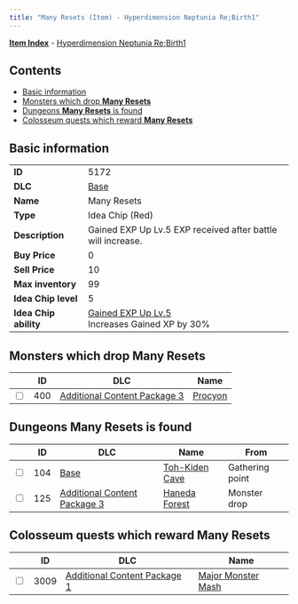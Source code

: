 ```yaml
---
title: "Many Resets (Item) - Hyperdimension Neptunia Re;Birth1"
---
```


[**Item Index**](/neptunia/rb1/item/index.html) - [Hyperdimension Neptunia Re;Birth1](/neptunia/rb1)

## Contents

- [Basic information](#basic-information)
- [Monsters which drop **Many Resets**](#monsters-which-drop-many-resets)
- [Dungeons **Many Resets** is found](#dungeons-many-resets-is-found)
- [Colosseum quests which reward **Many Resets**](#colosseum-quests-which-reward-many-resets)

## Basic information

|   |   |
| -- | -- |
| **ID** | 5172 |
| **DLC** | [Base](/neptunia/rb1/dlc/1-base.html) |
| **Name** | Many Resets |
| **Type** | Idea Chip (Red) |
| **Description** | Gained EXP Up Lv.5 EXP received after battle will increase. |
| **Buy Price** | 0 |
| **Sell Price** | 10 |
| **Max inventory** | 99 |
| **Idea Chip level** | 5 |
| **Idea Chip ability** | [Gained EXP Up Lv.5](/neptunia/rb1/avatar/1-9671-gained-exp-up-lv-5.html)<br />Increases Gained XP by 30% |


## Monsters which drop **Many Resets**

|    | ID | DLC | Name |
| -- | -- | --- | ---- |
| <input type="checkbox" id="rb1-monster-12-400" class="trackbox" /> | 400 | [Additional Content Package 3](/neptunia/rb1/dlc/12-pack3.html) | [Procyon](/neptunia/rb1/monster/12-400-procyon.html) |


## Dungeons **Many Resets** is found

|    | ID | DLC | Name | From |
| -- | -- | --- | ---- | ---- |
| <input type="checkbox" id="rb1-dungeon-1-104" class="trackbox" /> | 104 | [Base](/neptunia/rb1/dlc/1-base.html) | [Toh-Kiden Cave](/neptunia/rb1/dungeon/1-104-toh-kiden-cave.html) | Gathering point |
| <input type="checkbox" id="rb1-dungeon-12-125" class="trackbox" /> | 125 | [Additional Content Package 3](/neptunia/rb1/dlc/12-pack3.html) | [Haneda Forest](/neptunia/rb1/dungeon/12-125-haneda-forest.html) | Monster drop |


## Colosseum quests which reward **Many Resets**

|    | ID | DLC | Name |
| -- | -- | --- | ---- |
| <input type="checkbox" id="rb1-colosseum-10-3009" class="trackbox" /> | 3009 | [Additional Content Package 1](/neptunia/rb1/dlc/10-pack1.html) | [Major Monster Mash](/neptunia/rb1/colosseum/10-3009-major-monster-mash.html) |

